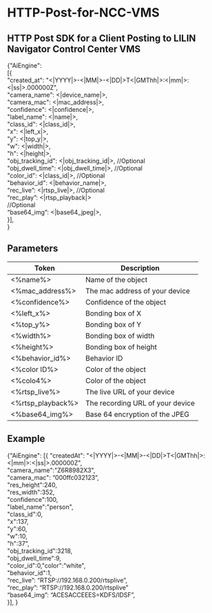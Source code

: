 # HTTP-Post-for-NCC-VMS

## HTTP Post SDK for a Client Posting to LILIN Navigator Control Center VMS <BR>

{"AiEngine": <BR>
[{ <BR>
"created_at": "<|YYYY|>-<|MM|>-<|DD|>T<|GMThh|>:<|mm|>:<|ss|>.000000Z", <BR>
"camera_name": <|device_name|>,  <BR>
"camera_mac": <|mac_address|>, <BR>
  "confidence": <|confidence|>, <BR>
  "label_name": <|name|>, <BR>
"class_id": <|class_id|>, <BR>
"x": <|left_x|>,  <BR>
"y": <|top_y|>, <BR>
"w": <|width|>, <BR>
"h": <|height|>, <BR>
"obj_tracking_id": <|obj_tracking_id|>,     	//Optional <BR>
"obj_dwell_time": <|obj_dwell_time|>,     		//Optional <BR>
"color_id": <|class_id|>,	                    //Optional <BR>
"behavior_id": <|behavior_name|>, <BR>
“rec_live”: <|rtsp_live|>,                    //Optional <BR>
“rec_play”: <|rtsp_playback|> <BR>            //Optional <BR>
“base64_img”: <|base64_jpeg|>, <BR>
}], <BR>
}  <BR>
## Parameters
| Token | Description |
| ----- | ---------- |
| <%name%> | Name of the object |
| <%mac_address%> | The mac address of your device | 
| <%confidence%> | Confidence of the object |
| <%left_x%> | Bonding box of X |
| <%top_y%> | Bonding box of Y |
| <%width%> | Bonding box of width |
| <%height%> | Bonding box of height |
| <%behavior_id%> | Behavior ID |
| <%color ID%> | Color of the object |
| <%colo4%> | Color of the object |
| <%rtsp_live%> | The live URL of your device | 
| <%rtsp_playback%> | The recording URL of your device | 
| <%base64_img%> | Base 64 encryption of the JPEG |

## Example
{"AiEngine":
[{
"createdAt": "<|YYYY|>-<|MM|>-<|DD|>T<|GMThh|>:<|mm|>:<|ss|>.000000Z", <BR>
"camera_name":"Z6R8982X3",<BR>
"camera_mac": “000ffc032123”,<BR>
"res_height":240,<BR>
"res_width":352,<BR>
"confidence":100,<BR>
"label_name":"person",<BR>
"class_id":0,<BR>
"x":137,<BR>
"y":60,<BR>
"w":10,<BR>
"h":37",<BR>
"obj_tracking_id":3218,<BR>
"obj_dwell_time":9,<BR>
"color_id":0,"color":"white",<BR>
"behavior_id":1,<BR>
“rec_live”: “RTSP://192.168.0.200/rtsplive”,<BR>
“rec_play”: “RTSP://192.168.0.200/rtsplive”<BR>
“base64_img”: “ACESACCEEES=KDFS/IDSF”,<BR>
}],
}
